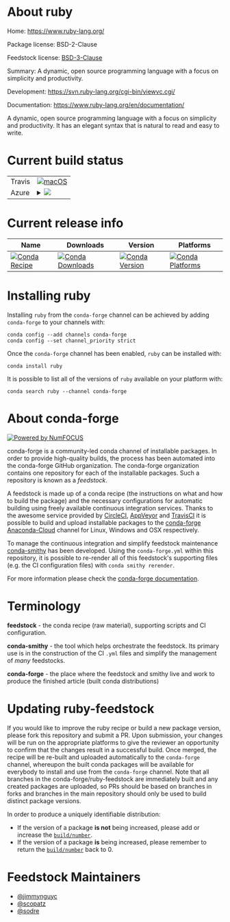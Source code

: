 About ruby
==========

Home: https://www.ruby-lang.org/

Package license: BSD-2-Clause

Feedstock license: [BSD-3-Clause](https://github.com/conda-forge/ruby-feedstock/blob/master/LICENSE.txt)

Summary: A dynamic, open source programming language with a focus on simplicity and productivity.

Development: https://svn.ruby-lang.org/cgi-bin/viewvc.cgi/

Documentation: https://www.ruby-lang.org/en/documentation/

A dynamic, open source programming language with a focus on simplicity and productivity.
It has an elegant syntax that is natural to read and easy to write.


Current build status
====================


<table><tr>
    <td>Travis</td>
    <td>
      <a href="https://travis-ci.com/conda-forge/ruby-feedstock">
        <img alt="macOS" src="https://img.shields.io/travis/com/conda-forge/ruby-feedstock/master.svg?label=macOS">
      </a>
    </td>
  </tr>
    
  <tr>
    <td>Azure</td>
    <td>
      <details>
        <summary>
          <a href="https://dev.azure.com/conda-forge/feedstock-builds/_build/latest?definitionId=1866&branchName=master">
            <img src="https://dev.azure.com/conda-forge/feedstock-builds/_apis/build/status/ruby-feedstock?branchName=master">
          </a>
        </summary>
        <table>
          <thead><tr><th>Variant</th><th>Status</th></tr></thead>
          <tbody><tr>
              <td>linux_64</td>
              <td>
                <a href="https://dev.azure.com/conda-forge/feedstock-builds/_build/latest?definitionId=1866&branchName=master">
                  <img src="https://dev.azure.com/conda-forge/feedstock-builds/_apis/build/status/ruby-feedstock?branchName=master&jobName=linux&configuration=linux_64_" alt="variant">
                </a>
              </td>
            </tr><tr>
              <td>linux_aarch64</td>
              <td>
                <a href="https://dev.azure.com/conda-forge/feedstock-builds/_build/latest?definitionId=1866&branchName=master">
                  <img src="https://dev.azure.com/conda-forge/feedstock-builds/_apis/build/status/ruby-feedstock?branchName=master&jobName=linux&configuration=linux_aarch64_" alt="variant">
                </a>
              </td>
            </tr><tr>
              <td>linux_ppc64le</td>
              <td>
                <a href="https://dev.azure.com/conda-forge/feedstock-builds/_build/latest?definitionId=1866&branchName=master">
                  <img src="https://dev.azure.com/conda-forge/feedstock-builds/_apis/build/status/ruby-feedstock?branchName=master&jobName=linux&configuration=linux_ppc64le_" alt="variant">
                </a>
              </td>
            </tr><tr>
              <td>osx_64</td>
              <td>
                <a href="https://dev.azure.com/conda-forge/feedstock-builds/_build/latest?definitionId=1866&branchName=master">
                  <img src="https://dev.azure.com/conda-forge/feedstock-builds/_apis/build/status/ruby-feedstock?branchName=master&jobName=osx&configuration=osx_64_" alt="variant">
                </a>
              </td>
            </tr><tr>
              <td>osx_arm64</td>
              <td>
                <a href="https://dev.azure.com/conda-forge/feedstock-builds/_build/latest?definitionId=1866&branchName=master">
                  <img src="https://dev.azure.com/conda-forge/feedstock-builds/_apis/build/status/ruby-feedstock?branchName=master&jobName=osx&configuration=osx_arm64_" alt="variant">
                </a>
              </td>
            </tr>
          </tbody>
        </table>
      </details>
    </td>
  </tr>
</table>

Current release info
====================

| Name | Downloads | Version | Platforms |
| --- | --- | --- | --- |
| [![Conda Recipe](https://img.shields.io/badge/recipe-ruby-green.svg)](https://anaconda.org/conda-forge/ruby) | [![Conda Downloads](https://img.shields.io/conda/dn/conda-forge/ruby.svg)](https://anaconda.org/conda-forge/ruby) | [![Conda Version](https://img.shields.io/conda/vn/conda-forge/ruby.svg)](https://anaconda.org/conda-forge/ruby) | [![Conda Platforms](https://img.shields.io/conda/pn/conda-forge/ruby.svg)](https://anaconda.org/conda-forge/ruby) |

Installing ruby
===============

Installing `ruby` from the `conda-forge` channel can be achieved by adding `conda-forge` to your channels with:

```
conda config --add channels conda-forge
conda config --set channel_priority strict
```

Once the `conda-forge` channel has been enabled, `ruby` can be installed with:

```
conda install ruby
```

It is possible to list all of the versions of `ruby` available on your platform with:

```
conda search ruby --channel conda-forge
```


About conda-forge
=================

[![Powered by
NumFOCUS](https://img.shields.io/badge/powered%20by-NumFOCUS-orange.svg?style=flat&colorA=E1523D&colorB=007D8A)](https://numfocus.org)

conda-forge is a community-led conda channel of installable packages.
In order to provide high-quality builds, the process has been automated into the
conda-forge GitHub organization. The conda-forge organization contains one repository
for each of the installable packages. Such a repository is known as a *feedstock*.

A feedstock is made up of a conda recipe (the instructions on what and how to build
the package) and the necessary configurations for automatic building using freely
available continuous integration services. Thanks to the awesome service provided by
[CircleCI](https://circleci.com/), [AppVeyor](https://www.appveyor.com/)
and [TravisCI](https://travis-ci.com/) it is possible to build and upload installable
packages to the [conda-forge](https://anaconda.org/conda-forge)
[Anaconda-Cloud](https://anaconda.org/) channel for Linux, Windows and OSX respectively.

To manage the continuous integration and simplify feedstock maintenance
[conda-smithy](https://github.com/conda-forge/conda-smithy) has been developed.
Using the ``conda-forge.yml`` within this repository, it is possible to re-render all of
this feedstock's supporting files (e.g. the CI configuration files) with ``conda smithy rerender``.

For more information please check the [conda-forge documentation](https://conda-forge.org/docs/).

Terminology
===========

**feedstock** - the conda recipe (raw material), supporting scripts and CI configuration.

**conda-smithy** - the tool which helps orchestrate the feedstock.
                   Its primary use is in the construction of the CI ``.yml`` files
                   and simplify the management of *many* feedstocks.

**conda-forge** - the place where the feedstock and smithy live and work to
                  produce the finished article (built conda distributions)


Updating ruby-feedstock
=======================

If you would like to improve the ruby recipe or build a new
package version, please fork this repository and submit a PR. Upon submission,
your changes will be run on the appropriate platforms to give the reviewer an
opportunity to confirm that the changes result in a successful build. Once
merged, the recipe will be re-built and uploaded automatically to the
`conda-forge` channel, whereupon the built conda packages will be available for
everybody to install and use from the `conda-forge` channel.
Note that all branches in the conda-forge/ruby-feedstock are
immediately built and any created packages are uploaded, so PRs should be based
on branches in forks and branches in the main repository should only be used to
build distinct package versions.

In order to produce a uniquely identifiable distribution:
 * If the version of a package **is not** being increased, please add or increase
   the [``build/number``](https://docs.conda.io/projects/conda-build/en/latest/resources/define-metadata.html#build-number-and-string).
 * If the version of a package **is** being increased, please remember to return
   the [``build/number``](https://docs.conda.io/projects/conda-build/en/latest/resources/define-metadata.html#build-number-and-string)
   back to 0.

Feedstock Maintainers
=====================

* [@jimmynguyc](https://github.com/jimmynguyc/)
* [@scopatz](https://github.com/scopatz/)
* [@sodre](https://github.com/sodre/)

